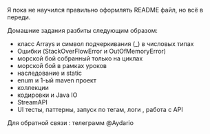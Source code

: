 Я пока не научился правильно оформлять README файл, но всё в переди.

Домашние задания разбиты следующим образом:
- класс Arrays и символ подчеркивания (_) в числовых типах
- Ошибки (StackOverFlowError и OutOfMemoryError)
- морской бой собранный только на циклах
- морской бой в рамках уроков
- наследование и static
- enum и 1-ый maven проект
- коллекции
- кодировки и Java IO
- StreamAPI
- UI тесты, паттерны, запуск по тегам, логи , работа с API

Для обратной связи : телеграмм @Aydario

